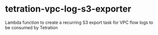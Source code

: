 # tetration-vpc-log-s3-exporter
Lambda function to create a recurring S3 export task for VPC flow logs to be consumed by Tetration
